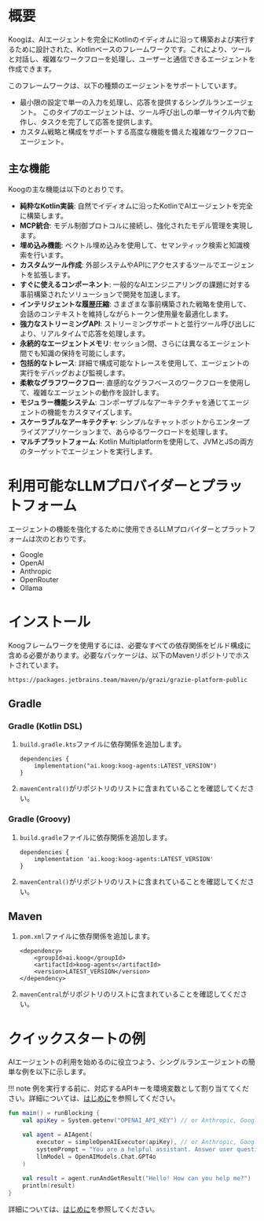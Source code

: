 # 概要

Koogは、AIエージェントを完全にKotlinのイディオムに沿って構築および実行するために設計された、Kotlinベースのフレームワークです。これにより、ツールと対話し、複雑なワークフローを処理し、ユーザーと通信できるエージェントを作成できます。

このフレームワークは、以下の種類のエージェントをサポートしています。

* 最小限の設定で単一の入力を処理し、応答を提供するシングルランエージェント。
  このタイプのエージェントは、ツール呼び出しの単一サイクル内で動作し、タスクを完了して応答を提供します。
* カスタム戦略と構成をサポートする高度な機能を備えた複雑なワークフローエージェント。

## 主な機能

Koogの主な機能は以下のとおりです。

- **純粋なKotlin実装**: 自然でイディオムに沿ったKotlinでAIエージェントを完全に構築します。
- **MCP統合**: モデル制御プロトコルに接続し、強化されたモデル管理を実現します。
- **埋め込み機能**: ベクトル埋め込みを使用して、セマンティック検索と知識検索を行います。
- **カスタムツール作成**: 外部システムやAPIにアクセスするツールでエージェントを拡張します。
- **すぐに使えるコンポーネント**: 一般的なAIエンジニアリングの課題に対する事前構築されたソリューションで開発を加速します。
- **インテリジェントな履歴圧縮**: さまざまな事前構築された戦略を使用して、会話のコンテキストを維持しながらトークン使用量を最適化します。
- **強力なストリーミングAPI**: ストリーミングサポートと並行ツール呼び出しにより、リアルタイムで応答を処理します。
- **永続的なエージェントメモリ**: セッション間、さらには異なるエージェント間でも知識の保持を可能にします。
- **包括的なトレース**: 詳細で構成可能なトレースを使用して、エージェントの実行をデバッグおよび監視します。
- **柔軟なグラフワークフロー**: 直感的なグラフベースのワークフローを使用して、複雑なエージェントの動作を設計します。
- **モジュラー機能システム**: コンポーザブルなアーキテクチャを通じてエージェントの機能をカスタマイズします。
- **スケーラブルなアーキテクチャ**: シンプルなチャットボットからエンタープライズアプリケーションまで、あらゆるワークロードを処理します。
- **マルチプラットフォーム**: Kotlin Multiplatformを使用して、JVMとJSの両方のターゲットでエージェントを実行します。

# 利用可能なLLMプロバイダーとプラットフォーム

エージェントの機能を強化するために使用できるLLMプロバイダーとプラットフォームは次のとおりです。

- Google
- OpenAI
- Anthropic
- OpenRouter
- Ollama

# インストール

Koogフレームワークを使用するには、必要なすべての依存関係をビルド構成に含める必要があります。必要なパッケージは、以下のMavenリポジトリでホストされています。

```
https://packages.jetbrains.team/maven/p/grazi/grazie-platform-public
```

## Gradle

### Gradle (Kotlin DSL)

1. `build.gradle.kts`ファイルに依存関係を追加します。

    ```
    dependencies {
        implementation("ai.koog:koog-agents:LATEST_VERSION")
    }
    ```

2. `mavenCentral()`がリポジトリのリストに含まれていることを確認してください。

### Gradle (Groovy)

1. `build.gradle`ファイルに依存関係を追加します。

    ```
    dependencies {
        implementation 'ai.koog:koog-agents:LATEST_VERSION'
    }
    ```

2. `mavenCentral()`がリポジトリのリストに含まれていることを確認してください。

## Maven

1. `pom.xml`ファイルに依存関係を追加します。

    ```
    <dependency>
        <groupId>ai.koog</groupId>
        <artifactId>koog-agents</artifactId>
        <version>LATEST_VERSION</version>
    </dependency>
    ```

2. `mavenCentral`がリポジトリのリストに含まれていることを確認してください。

# クイックスタートの例

AIエージェントの利用を始めるのに役立つよう、シングルランエージェントの簡単な例を以下に示します。

!!! note
    例を実行する前に、対応するAPIキーを環境変数として割り当ててください。詳細については、[はじめに](single-run-agents.md)を参照してください。

```kotlin
fun main() = runBlocking {
    val apiKey = System.getenv("OPENAI_API_KEY") // or Anthropic, Google, OpenRouter, etc.

    val agent = AIAgent(
        executor = simpleOpenAIExecutor(apiKey), // or Anthropic, Google, OpenRouter, etc.
        systemPrompt = "You are a helpful assistant. Answer user questions concisely.",
        llmModel = OpenAIModels.Chat.GPT4o
    )
    
    val result = agent.runAndGetResult("Hello! How can you help me?")
    println(result)
}
```
詳細については、[はじめに](single-run-agents.md)を参照してください。